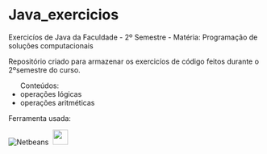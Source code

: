 # Java_exercicios
Exercicíos de Java da Faculdade - 2º Semestre - Matéria: Programação de soluções computacionais

Repositório criado para armazenar os exercicíos de código feitos durante o 2ºsemestre do curso.
<ul>Conteúdos:
  <li>operações lógicas</li>
  <li>operações aritméticas</li>
</ul>

Ferramenta usada:

![Netbeans](https://img.shields.io/badge/-netbeans-0D1117?style=for-the-badge&logo=netbeans&logoColor=007ACC&labelColor=0D1117)&nbsp;
<img src="https://th.bing.com/th/id/R.f348d40c8d60d9dd1c8ef9c654b02705?rik=vWlWz0rp8H2Meg&pid=ImgRaw&r=0g" width="30"/>


